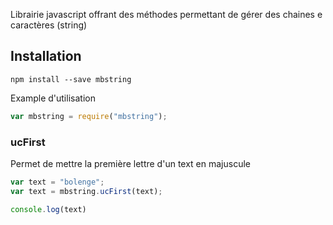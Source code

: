Librairie javascript offrant des méthodes permettant de gérer des chaines e caractères (string)

## Installation

`npm install --save mbstring`

Example d'utilisation

```js
var mbstring = require("mbstring");

```

### ucFirst
Permet de mettre la première lettre d'un text en majuscule
```js
var text = "bolenge";
var text = mbstring.ucFirst(text);

console.log(text)
```